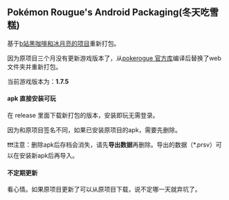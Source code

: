 ## Pokémon Rougue's Android Packaging(冬天吃雪糕)

基于[b站黑咖啡和冰月亮的项目](https://github.com/1596941391qq/pokerogue-android)重新打包。

因为原项目三个月没有更新游戏版本了，从[pokerogue 官方库](https://github.com/pagefaultgames/pokerogue/tree/0c920ba195c8fa8470694f5a1f4b3157438aa256)编译后替换了web文件夹并重新打包。

当前游戏版本为：**1.7.5**

#### apk 直接安装可玩

在 release 里面下载新打包的版本，安装即玩无需登录。

因为和原项目签名不同，如果已安装原项目的apk，需要先删除。

❗❗❗注意：删除apk后存档会消失，请先**导出数据**再删除。导出的数据（*.prsv）可以在安装新apk后再导入。

#### 不定期更新

看心情。如果原项目更新了可以从原项目下载，说不定哪一天就弃坑了。
